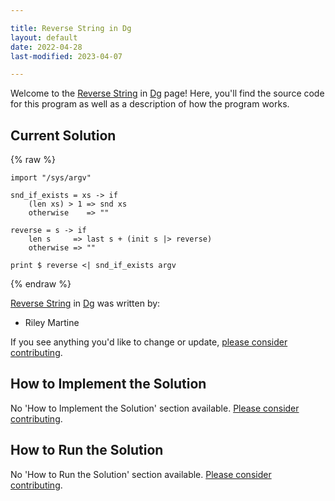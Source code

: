 ```yaml
---

title: Reverse String in Dg
layout: default
date: 2022-04-28
last-modified: 2023-04-07

---
```


Welcome to the [Reverse String](https://sampleprograms.io/projects/reverse-string) in [Dg](https://sampleprograms.io/languages/dg) page! Here, you'll find the source code for this program as well as a description of how the program works.

## Current Solution

{% raw %}

```dg
import "/sys/argv"

snd_if_exists = xs -> if
    (len xs) > 1 => snd xs
    otherwise    => ""

reverse = s -> if
    len s     => last s + (init s |> reverse)
    otherwise => ""

print $ reverse <| snd_if_exists argv
```

{% endraw %}

[Reverse String](https://sampleprograms.io/projects/reverse-string) in [Dg](https://sampleprograms.io/languages/dg) was written by:

- Riley Martine

If you see anything you'd like to change or update, [please consider contributing](https://github.com/TheRenegadeCoder/sample-programs).

## How to Implement the Solution

No 'How to Implement the Solution' section available. [Please consider contributing](https://github.com/TheRenegadeCoder/sample-programs-website).

## How to Run the Solution

No 'How to Run the Solution' section available. [Please consider contributing](https://github.com/TheRenegadeCoder/sample-programs-website).
